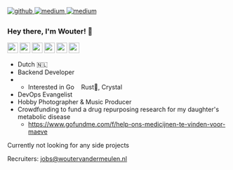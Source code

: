 <a href="https://github.com/ClikeX" target="_blank">
<img src=https://img.shields.io/badge/github-%2324292e.svg?&style=for-the-badge&logo=github&logoColor=white alt=github style="margin-bottom: 5px;" />
</a>
<a href="https://linktr.ee/clikex" target="_blank">
<img src=https://img.shields.io/badge/linktree-%23292929.svg?&style=for-the-badge&logo=linktree&logoColor=white alt=medium style="margin-bottom: 5px;" />
</a>
<a href="https://www.gofundme.com/f/help-ons-medicijnen-te-vinden-voor-maeve" target="_blank">
<img src=https://img.shields.io/badge/gofundme-%23292929.svg?&style=for-the-badge&logo=gofundme&logoColor=white alt=medium style="margin-bottom: 5px;" />
</a>

### Hey there, I'm Wouter! 👋
<span><img height="24" width="24" src="https://cdn.simpleicons.org/ruby" /></span>
<span><img height="24" width="24" src="https://cdn.simpleicons.org/typescript" /></span>
<span><img height="24" width="24" src="https://cdn.simpleicons.org/go" /></span>
<span><img height="24" width="24" src="https://cdn.simpleicons.org/dotnet" /></span>
<span><img height="24" width="24" src="https://cdn.simpleicons.org/linux" /></span>
<span><img height="24" width="24" src="https://cdn.simpleicons.org/steam" /></span>

* Dutch 🇳🇱
* Backend Developer
* * Interested in Go<img height="12" width="12" src="https://cdn.simpleicons.org/go" /> Rust🦀, Crystal<img height="12" width="12" src="https://cdn.simpleicons.org/crystal" />
* DevOps Evangelist
* Hobby Photographer & Music Producer
* Crowdfunding to fund a drug repurposing research for my daughter's metabolic disease
  * https://www.gofundme.com/f/help-ons-medicijnen-te-vinden-voor-maeve

Currently not looking for any side projects

Recruiters: [jobs@woutervandermeulen.nl](mailto:jobs@woutervandermeulen.nl)


